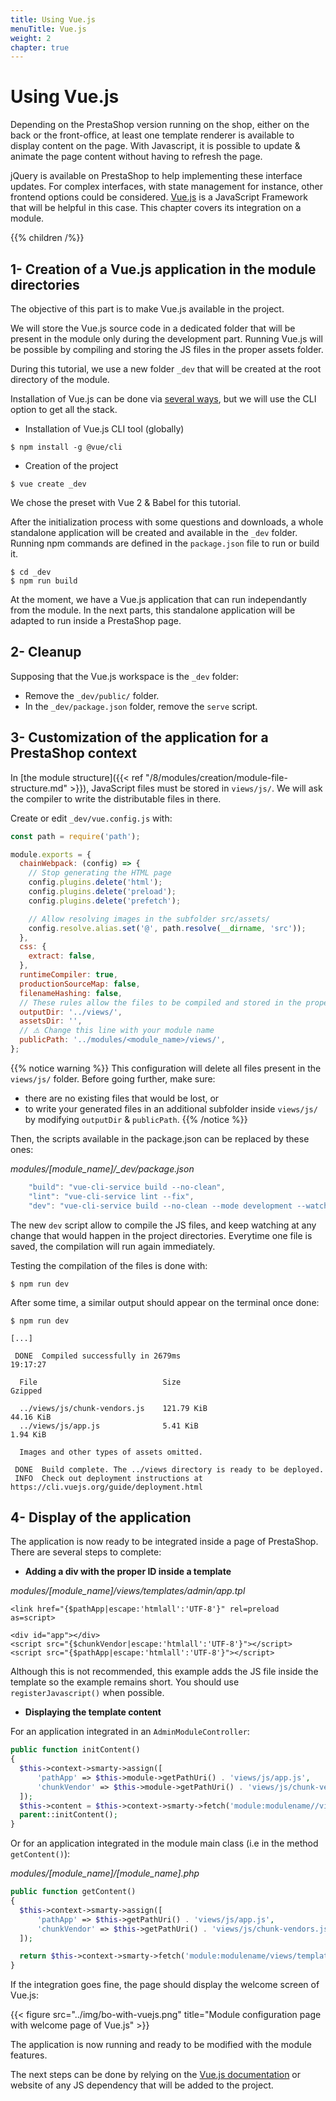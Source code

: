 ```yaml
---
title: Using Vue.js
menuTitle: Vue.js
weight: 2
chapter: true
---
```


# Using Vue.js

Depending on the PrestaShop version running on the shop, either on the back or the front-office,
at least one template renderer is available to display content on the page. With Javascript,
it is possible to update & animate the page content without having to refresh the page.

jQuery is available on PrestaShop to help implementing these interface updates.
For complex interfaces, with state management for instance, other frontend options could be considered.
[Vue.js](https://vuejs.org/) is a JavaScript Framework that will be helpful in this case.
This chapter covers its integration on a module.

{{% children /%}}

## 1- Creation of a Vue.js application in the module directories

The objective of this part is to make Vue.js available in the project. 

We will store the Vue.js source code in a dedicated folder that will be present in the module only
during the development part. Running Vue.js will be possible by compiling and storing the JS files
in the proper assets folder.

During this tutorial, we use a new folder `_dev` that will be created at the root directory of the module.

Installation of Vue.js can be done via [several ways](https://vuejs.org/v2/guide/installation.html),
but we will use the CLI option to get all the stack.

* Installation of Vue.js CLI tool (globally)

```
$ npm install -g @vue/cli
```

* Creation of the project

```
$ vue create _dev
```

We chose the preset with Vue 2 & Babel for this tutorial.

After the initialization process with some questions and downloads, a whole standalone application
will be created and available in the `_dev` folder. Running npm commands are defined in the `package.json`
file to run or build it.

```
$ cd _dev
$ npm run build
```

At the moment, we have a Vue.js application that can run independantly from the module.
In the next parts, this standalone application will be adapted to run inside a PrestaShop page.

## 2- Cleanup

Supposing that the Vue.js workspace is the `_dev` folder:

* Remove the `_dev/public/` folder.
* In the `_dev/package.json` folder, remove the `serve` script.

## 3- Customization of the application for a PrestaShop context

In [the module structure]({{< ref "/8/modules/creation/module-file-structure.md" >}}), JavaScript
files must be stored in `views/js/`. We will ask the compiler to write the distributable files in there.

Create or edit `_dev/vue.config.js` with:

```js
const path = require('path');

module.exports = {
  chainWebpack: (config) => {
    // Stop generating the HTML page
    config.plugins.delete('html');
    config.plugins.delete('preload');
    config.plugins.delete('prefetch');

    // Allow resolving images in the subfolder src/assets/ 
    config.resolve.alias.set('@', path.resolve(__dirname, 'src'));
  },
  css: {
    extract: false,
  },
  runtimeCompiler: true,
  productionSourceMap: false,
  filenameHashing: false,
  // These rules allow the files to be compiled and stored in the proper folder
  outputDir: '../views/',
  assetsDir: '',
  // ⚠️ Change this line with your module name
  publicPath: '../modules/<module_name>/views/',
};
```

{{% notice warning %}}
This configuration will delete all files present in the `views/js/` folder. Before going further,
make sure:

* there are no existing files that would be lost, or
* to write your generated files in an additional subfolder inside `views/js/` by modifying
`outputDir` & `publicPath`.
{{% /notice %}}

Then, the scripts available in the package.json can be replaced by these ones:

*modules/[module_name]/_dev/package.json*

```js
    "build": "vue-cli-service build --no-clean",
    "lint": "vue-cli-service lint --fix",
    "dev": "vue-cli-service build --no-clean --mode development --watch",
```

The new `dev` script allow to compile the JS files, and keep watching at any change that would happen
in the project directories. Everytime one file is saved, the compilation will run again immediately.

Testing the compilation of the files is done with:

```
$ npm run dev
```

After some time, a similar output should appear on the terminal once done:

```
$ npm run dev

[...]

 DONE  Compiled successfully in 2679ms                                                                                                                                19:17:27

  File                            Size                                                                 Gzipped

  ../views/js/chunk-vendors.js    121.79 KiB                                                           44.16 KiB
  ../views/js/app.js              5.41 KiB                                                             1.94 KiB

  Images and other types of assets omitted.

 DONE  Build complete. The ../views directory is ready to be deployed.
 INFO  Check out deployment instructions at https://cli.vuejs.org/guide/deployment.html
```

## 4- Display of the application

The application is now ready to be integrated inside a page of PrestaShop.
There are several steps to complete:

* **Adding a div with the proper ID inside a template**

*modules/[module_name]/views/templates/admin/app.tpl*

```tpl
<link href="{$pathApp|escape:'htmlall':'UTF-8'}" rel=preload as=script>

<div id="app"></div>
<script src="{$chunkVendor|escape:'htmlall':'UTF-8'}"></script>
<script src="{$pathApp|escape:'htmlall':'UTF-8'}"></script>
```

Although this is not recommended, this example adds the JS file inside the template so the example remains short.
You should use `registerJavascript()` when possible.

* **Displaying the template content**

For an application integrated in an `AdminModuleController`:
```php
public function initContent()
{
  $this->context->smarty->assign([
      'pathApp' => $this->module->getPathUri() . 'views/js/app.js',
      'chunkVendor' => $this->module->getPathUri() . 'views/js/chunk-vendors.js',
  ]);
  $this->content = $this->context->smarty->fetch('module:modulename//views/templates/admin/app.tpl');
  parent::initContent();
}
```

Or for an application integrated in the module main class (i.e in the method `getContent()`):

*modules/[module_name]/[module_name].php*

```php
public function getContent()
{
  $this->context->smarty->assign([
      'pathApp' => $this->getPathUri() . 'views/js/app.js',
      'chunkVendor' => $this->getPathUri() . 'views/js/chunk-vendors.js',
  ]);

  return $this->context->smarty->fetch('module:modulename/views/templates/admin/app.tpl');
}
```

If the integration goes fine, the page should display the welcome screen of Vue.js:

{{< figure src="../img/bo-with-vuejs.png" title="Module configuration page with welcome page of Vue.js" >}}

The application is now running and ready to be modified with the module features.

The next steps can be done by relying on the [Vue.js documentation](https://vuejs.org/v2/guide/) or website
of any JS dependency that will be added to the project.
